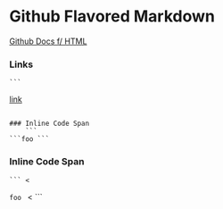 # Github Flavored Markdown

[Github Docs f/ HTML](https://github.github.com/gfm/ "GFM")

### Links
    ```
[link](/uri "title")
```

### Inline Code Span
    ``` 
```foo ``` 
```

### Inline Code Span
    ``` <
```foo ``` 
< ```